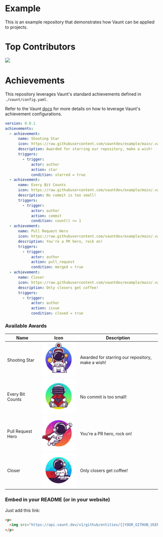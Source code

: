 # Example
This is an example repository that demonstrates how Vaunt can be applied to projects.

# Top Contributors
<p>
  <img src="https://api.vaunt.dev/v1/github/entities/VauntDev/repositories/example/contributors?format=svg&limit=12" width="600" />
</p>

# Achievements

This repository leverages Vaunt's standard achievements defined in `./vaunt/config.yaml`.

Refer to the Vaunt [docs](https://docs.vaunt.dev) for more details on how to leverage Vaunt's achievement configurations.

```yaml
version: 0.0.1
achievements:
  - achievement:
      name: Shooting Star
      icon: https://raw.githubusercontent.com/vauntdev/example/main/.vaunt/shooting_star.png
      description: Awarded for starring our repository, make a wish!
      triggers:
        - trigger:
            actor: author
            action: star
            condition: starred = true
  - achievement:
      name: Every Bit Counts
      icon: https://raw.githubusercontent.com/vauntdev/example/main/.vaunt/every_bit_counts.png
      description: No commit is too small!
      triggers:
        - trigger:
            actor: author
            action: commit
            condition: count() >= 1
  - achievement:
      name: Pull Request Hero
      icon: https://raw.githubusercontent.com/vauntdev/example/main/.vaunt/pull_request_hero.png
      description: You're a PR hero, rock on!
      triggers:
        - trigger:
            actor: author
            action: pull_request
            condition: merged = true
  - achievement:
      name: Closer
      icon: https://raw.githubusercontent.com/vauntdev/example/main/.vaunt/closer.png
      description: Only closers get coffee!
      triggers:
        - trigger:
            actor: author
            action: issue
            condition: closed = true
```

### Available Awards

| Name | Icon | Description |
| ---- | ---- | ----------- |
| Shooting Star | <img src="https://raw.githubusercontent.com/vauntdev/example/main/.vaunt/shooting_star.png" width="150" /> | Awarded for starring our repository, make a wish! |
| Every Bit Counts | <img src="https://raw.githubusercontent.com/vauntdev/example/main/.vaunt/every_bit_counts.png" width="150" /> | No commit is too small! |
| Pull Request Hero | <img src="https://raw.githubusercontent.com/vauntdev/example/main/.vaunt/pull_request_hero.png" width="150" /> | You're a PR hero, rock on! |
| Closer| <img src="https://raw.githubusercontent.com/vauntdev/example/main/.vaunt/closer.png" width="150" /> | Only closers get coffee! |

### Embed in your README (or in your website)

Just add this link:

```html
<p>
  <img src="https://api.vaunt.dev/v1/github/entities/{{YOUR_GITHUB_USERNAME}}/achievements?format=svg&limit=3" width="350" />
</p>
```
